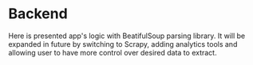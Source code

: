 # Backend
Here is presented app's logic with BeatifulSoup parsing library. 
It will be expanded in future by switching to Scrapy, adding analytics tools and allowing user to have more control over desired data to extract.
